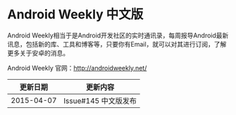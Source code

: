 # Android Weekly 中文版

Android Weekly相当于是Android开发社区的实时通讯录，每周报导Android最新讯息，包括新的库、工具和博客等，只要你有Email，就可以对其进行订阅，了解更多关于安卓的消息。

Android Weekly 官网：<http://androidweekly.net/>


|更新日期    |更新内容
|----------|--------------------
|2015-04-07|Issue#145 中文版发布


